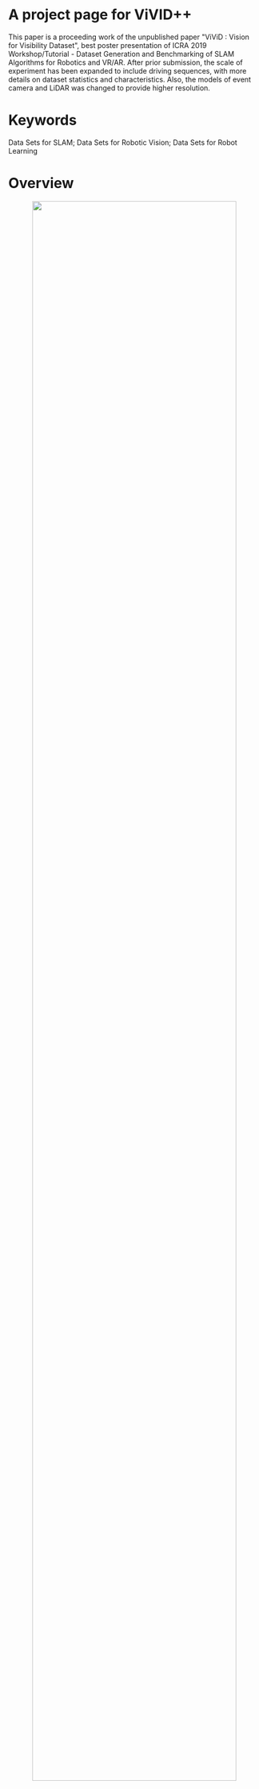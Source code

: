 # A project page for ViVID++

This paper is a proceeding work of the unpublished paper "ViViD : Vision for Visibility Dataset", best poster presentation of ICRA 2019 Workshop/Tutorial - Dataset Generation and Benchmarking of SLAM Algorithms for Robotics and VR/AR. After prior submission, the scale of experiment has been expanded to include driving sequences, with more details on dataset statistics and characteristics. Also, the models of event camera and LiDAR was changed to provide higher resolution.

# Keywords

Data Sets for SLAM; Data Sets for Robotic Vision; Data Sets for Robot Learning

# Overview

<div class="t3iYD" style="text-align: center;">
  <img class="CENy8b" role="img" src="https://urserver.kaist.ac.kr/publicdata/ViViD++/figures/visibility.png" width="90%" height="auto" />
</div>

 An overview of the sensor system and the dataset. We set up different sensor configurations for handheld (upper left) and driving (upper right). Sensor systems include RGB, thermal, events, depth, and interial measurements. Each sensor is indicated with the letter box. Each sensor's visibility differences are displayed in the lower row. Relative to RGB, thermal and event show less variance to the illumination condition.

 <video width="640" height="360" controls>
   <source src="https://urserver.kaist.ac.kr/publicdata/ViViD++/RAL2021-video-main.mp4" type="video/mp4">
 </video>

# Related Links
There's a lot of excellent work that was introduced for SLAM Developments. For example, [Awesome SLAM Datasets](https://sites.google.com/view/awesome-slam-datasets/) lists up State-Of-The-Art SLAM datasets. And you may also want to check [Complex Urban Dataset](https://irap.kaist.ac.kr/dataset/) containing large scale and long term changes.

# The Dataset

{% include list.liquid all=true %}

# Special thanks to
[Sungho Yoon](https://scholar.google.com/citations?user=PUvBz80AAAAJ&hl=ko&oi=ao/) and Joowan Kim for contributions on the dataset configuration.

# Website License
<a rel="license" href="http://creativecommons.org/licenses/by-sa/4.0/"><img alt="Creative Commons License" style="border-width:0" src="https://i.creativecommons.org/l/by-sa/4.0/88x31.png" /></a><br />This work is licensed under a <a rel="license" href="http://creativecommons.org/licenses/by-sa/4.0/">Creative Commons Attribution-ShareAlike 4.0 International License</a>.
